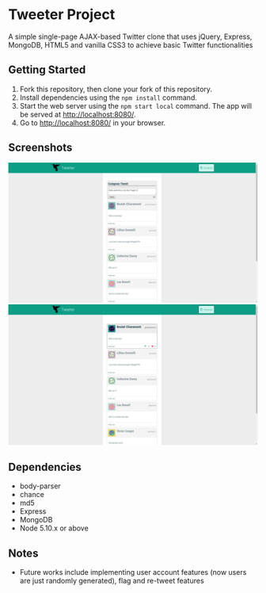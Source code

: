 # Tweeter Project

A simple single-page AJAX-based Twitter clone that uses jQuery, Express, MongoDB, HTML5 and vanilla CSS3 to achieve basic Twitter functionalities

## Getting Started

1. Fork this repository, then clone your fork of this repository.
2. Install dependencies using the `npm install` command.
3. Start the web server using the `npm start local` command. The app will be served at <http://localhost:8080/>.
4. Go to <http://localhost:8080/> in your browser.

## Screenshots
!["Home page"](https://github.com/jerry1646/tweeter/blob/master/docs/page.png)
!["Functional like feature"](https://github.com/jerry1646/tweeter/blob/master/docs/like-feature.png)

## Dependencies

- body-parser
- chance
- md5
- Express
- MongoDB
- Node 5.10.x or above

## Notes
- Future works include implementing user account features (now users are just randomly generated), flag and re-tweet features
